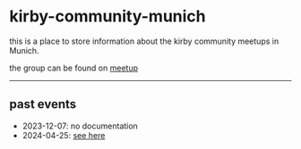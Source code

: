 # kirby-community-munich

this is a place to store information about the kirby community meetups in Munich.

the group can be found on [meetup](https://www.meetup.com/kirby-cms-community-munchen/)

---

## past events

- 2023-12-07: no documentation
- 2024-04-25: [see here](2024-04-25/2024-04-25.md)